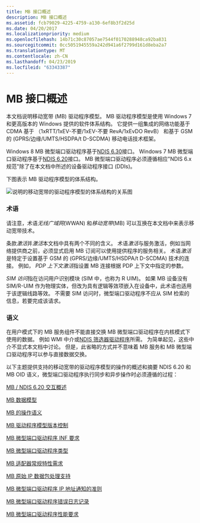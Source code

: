 ```yaml
---
title: MB 接口概述
description: MB 接口概述
ms.assetid: fcb79029-4225-4759-a130-6ef8b3f2d25d
ms.date: 04/20/2017
ms.localizationpriority: medium
ms.openlocfilehash: 14b71c30c87057ae7544f0170288948ca92ba831
ms.sourcegitcommit: 0cc5051945559a242d941a6f2799d161d8eba2a7
ms.translationtype: MT
ms.contentlocale: zh-CN
ms.lasthandoff: 04/23/2019
ms.locfileid: "63343387"
---
```

# <a name="mb-interface-overview"></a>MB 接口概述


本文档说明移动宽带 (MB) 驱动程序模型。 MB 驱动程序模型是使用 Windows 7 和更高版本的 Windows 提供的软件体系结构。 它提供一组集成的网络功能基于 CDMA 基于 （1xRTT/1xEV-不要/1xEV-不要 RevA/1xEvDO RevB） 和基于 GSM 的 (GPRS/边缘/UMTS/HSDPA/t D-SCDMA) 移动电话技术框架。

Windows 8 MB 微型端口驱动程序基于[NDIS 6.30](introduction-to-ndis-6-30.md)接口。 Windows 7 MB 微型端口驱动程序基于[NDIS 6.20](introduction-to-ndis-6-20.md)接口。 MB 微型端口驱动程序必须遵循相应"NDIS 6.x 规范"除了在本文档中所述的设备驱动程序接口 (DDIs)。

下图表示 MB 驱动程序模型的体系结构。

![说明的移动宽带的驱动程序模型的体系结构的关系图](images/wwanarchitecture.png)

### <a name="terminology"></a>术语

请注意，术语*无线广域网*(WWAN) 和*移动宽带*(MB) 可以互换在本文档中来表示移动宽带技术。

条款*激活*并*激活*本文档中具有两个不同的含义。 术语*激活*与服务激活，例如当网络提供商之前，必须显式启用 MB 订阅可以使用提供程序的服务相关。 术语*激活*是特定于设置基于 GSM 的 (GPRS/边缘/UMTS/HSDPA/t D-SCDMA) 技术的连接。 例如， *PDP 上下文激活*指设置 MB 连接根据 PDP 上下文中指定的参数。

*SIM 访问*指在访问用户识别模块 (SIM 中，也称为 R UIM)。 如果 MB 设备没有 SIM/R-UIM 作为物理实体，但改为具有逻辑等效项嵌入在设备中，此术语也适用于该逻辑线路等效。 不需要 SIM 访问时，微型端口驱动程序不应从 SIM 检索的信息，若要完成该请求。

### <a name="semantics"></a>语义

在用户模式下的 MB 服务组件不能直接交换 MB 微型端口驱动程序在内核模式下使用的数据。 例如 WMI 中介或[NDIS 筛选器驱动程序](ndis-filter-drivers2.md)所需。 为简单起见，这些中介不显式本文档中讨论。 但是，此省略的方式并不意味着 MB 服务和 MB 微型端口驱动程序可以参与直接数据交换。

以下主题提供支持的移动宽带的驱动程序模型的操作的概述和摘要 NDIS 6.20 和 MB OID 语义，微型端口驱动程序执行同步和异步操作时必须遵循的过程：

[MB / NDIS 6.20 交互概述](mb---ndis-6-20-interfacing-overview.md)

[MB 数据模型](mb-data-model.md)

[MB 的操作语义](mb-operational-semantics.md)

[MB 驱动程序模型版本控制](mb-driver-model-versioning.md)

[MB 微型端口驱动程序 INF 要求](mb-miniport-driver-inf-requirements.md)

[MB 微型端口驱动程序类型](mb-miniport-driver-types.md)

[MB 适配器常规特性需求](mb-adapter-general-attribute-requirements.md)

[MB 原始 IP 数据包处理支持](mb-raw-ip-packet-processing-support.md)

[MB 微型端口驱动程序 IP 地址通知的准则](guidelines-for-mb-miniport-driver-ip-address-notifications.md)

[MB 微型端口驱动程序错误日志记录](mb-miniport-driver-error-logging.md)

[MB 微型端口驱动程序性能要求](mb-miniport-driver-performance-requirements.md)

 

 





